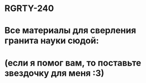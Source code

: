 # RGRTY-240
<h1>Все материалы для сверления гранита науки сюдой:<h1>
(если я помог вам, то поставьте звездочку для меня :3)
